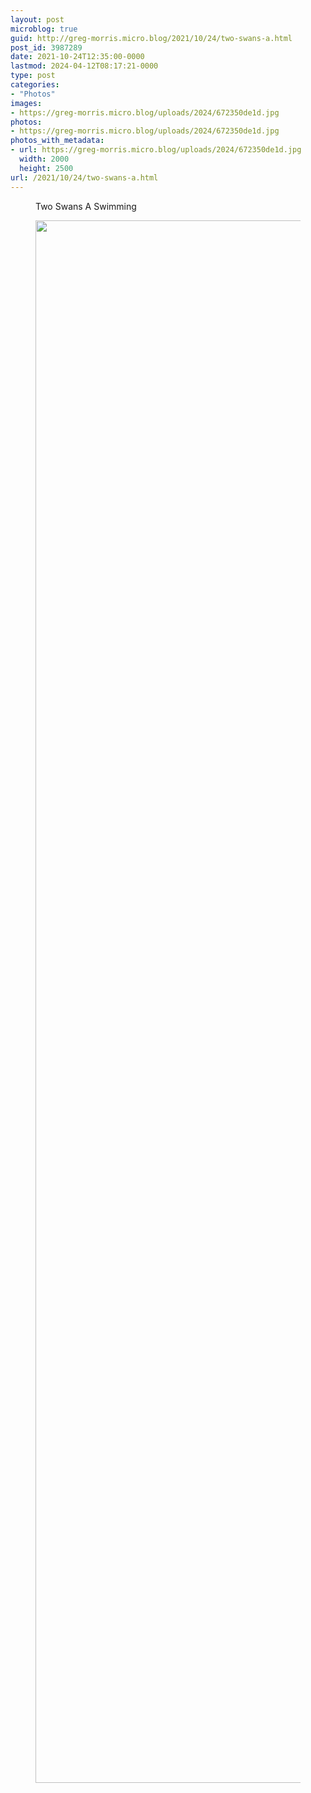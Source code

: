 ```yaml
---
layout: post
microblog: true
guid: http://greg-morris.micro.blog/2021/10/24/two-swans-a.html
post_id: 3987289
date: 2021-10-24T12:35:00-0000
lastmod: 2024-04-12T08:17:21-0000
type: post
categories:
- "Photos"
images:
- https://greg-morris.micro.blog/uploads/2024/672350de1d.jpg
photos:
- https://greg-morris.micro.blog/uploads/2024/672350de1d.jpg
photos_with_metadata:
- url: https://greg-morris.micro.blog/uploads/2024/672350de1d.jpg
  width: 2000
  height: 2500
url: /2021/10/24/two-swans-a.html
---
```


<figure class="kg-card kg-image-card">Two Swans A Swimming</figure><figure class="kg-card kg-image-card"><img class="kg-image" src="https://greg-morris.micro.blog/uploads/2024/672350de1d.jpg" alt="" width="2000" height="2500" /></figure>
